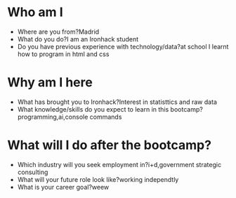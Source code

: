 # Who am I

* Where are you from?Madrid
* What do you do?I am an Ironhack student
* Do you have previous experience with technology/data?at school I learnt how to program in html and css

# Why am I here

* What has brought you to Ironhack?Interest in statisttics and raw data
* What knowledge/skills do you expect to learn in this bootcamp?programming,ai,console commands

# What will I do after the bootcamp?

* Which industry will you seek employment in?i+d,government strategic consulting
* What will your future role look like?working independtly
* What is your career goal?weew
